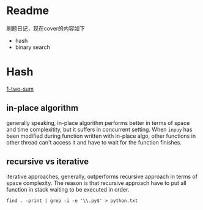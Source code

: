 # Readme

刷题日记，现在cover的内容如下

- hash
- binary search





# Hash

[1-two-sum](./1-two-sum/)




## in-place algorithm
generally speaking, in-place algorithm performs better in terms of space and time complexitity, but it suffers in concurrent setting. When `inpuy` has been modified during function written with in-place algo, other functions in other thread can't access it and have to wait for the function finishes.


## recursive vs iterative 
iterative approaches, generally, outperforms recursive approach in terms of space complexity. The reason is that recursive approach have to put all function in stack waiting to be executed in order.  











`find . -print | grep -i -e '\\.py$' > python.txt`

